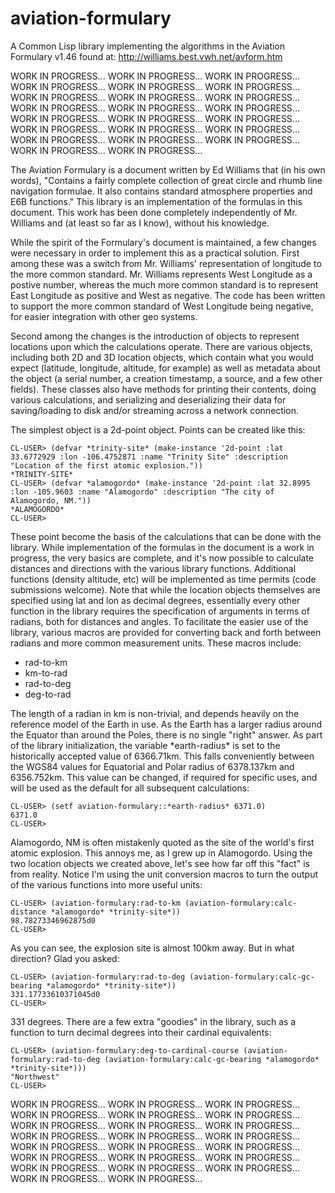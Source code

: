 # aviation-formulary
A Common Lisp library implementing the algorithms in the Aviation
Formulary v1.46 found at: http://williams.best.vwh.net/avform.htm

WORK IN PROGRESS...
WORK IN PROGRESS...
WORK IN PROGRESS...
WORK IN PROGRESS...
WORK IN PROGRESS...
WORK IN PROGRESS...
WORK IN PROGRESS...
WORK IN PROGRESS...
WORK IN PROGRESS...
WORK IN PROGRESS...
WORK IN PROGRESS...
WORK IN PROGRESS...
WORK IN PROGRESS...
WORK IN PROGRESS...
WORK IN PROGRESS...
WORK IN PROGRESS...
WORK IN PROGRESS...
WORK IN PROGRESS...
WORK IN PROGRESS...
WORK IN PROGRESS...
WORK IN PROGRESS...
WORK IN PROGRESS...
WORK IN PROGRESS...

The Aviation Formulary is a document written by Ed Williams that (in his own words), "Contains a fairly complete collection of great circle and rhumb line navigation formulae. It also contains standard atmosphere properties and E6B functions." This library is an implementation of the formulas in this document. This work has been done completely independently of Mr. Williams and (at least so far as I know), without his knowledge.

While the spirit of the Formulary's document is maintained, a few changes were necessary in order to implement this as a practical solution. First among these was a switch from Mr. Williams' representation of longitude to the more common standard. Mr. Williams represents West Longitude as a postive number, whereas the much more common standard is to represent East Longitude as positive and West as negative. The code has been written to support the more common standard of West Longitude being negative, for easier integration with other geo systems.

Second among the changes is the introduction of objects to represent locations upon which the calculations operate. There are various objects, including both 2D and 3D location objects, which contain what you would expect (latitude, longitude, altitude, for example) as well as metadata about the object (a serial number, a creation timestamp, a source, and a few other fields). These classes also have methods for printing their contents, doing various calculations, and serializing and deserializing their data for saving/loading to disk and/or streaming across a network connection.

The simplest object is a 2d-point object. Points can be created like this:

```
CL-USER> (defvar *trinity-site* (make-instance '2d-point :lat 33.6772929 :lon -106.4752871 :name "Trinity Site" :description "Location of the first atomic explosion."))
*TRINITY-SITE*
CL-USER> (defvar *alamogordo* (make-instance '2d-point :lat 32.8995 :lon -105.9603 :name "Alamogordo" :description "The city of Alamogordo, NM."))
*ALAMOGORDO*
CL-USER>
```

These point become the basis of the calculations that can be done with the library. While implementation of the formulas in the document is a work in progress, the very basics are complete, and it's now possible to calculate distances and directions with the various library functions. Additional functions (density altitude, etc) will be implemented as time permits (code submissions welcome). Note that while the location objects themselves are specified using lat and lon as decimal degrees, essentially every other function in the library requires the specification of arguments in terms of radians, both for distances and angles. To facilitate the easier use of the library, various macros are provided for converting back and forth between radians and more common measurement units. These macros include:

* rad-to-km
* km-to-rad
* rad-to-deg
* deg-to-rad

The length of a radian in km is non-trivial, and depends heavily on the reference model of the Earth in use. As the Earth has a larger radius around the Equator than around the Poles, there is no single "right" answer. As part of the library initialization, the variable \*earth-radius\* is set to the historically accepted value of 6366.71km. This falls conveniently between the WGS84 values for Equatorial and Polar radius of 6378.137km and 6356.752km. This value can be changed, if required for specific uses, and will be used as the default for all subsequent calculations:

```
CL-USER> (setf aviation-formulary::*earth-radius* 6371.0)
6371.0
CL-USER>
```

Alamogordo, NM is often mistakenly quoted as the site of the world's first atomic explosion. This annoys me, as I grew up in Alamogordo. Using the two location objects we created above, let's see how far off this "fact" is from reality. Notice I'm using the unit conversion macros to turn the output of the various functions into more useful units:

```
CL-USER> (aviation-formulary:rad-to-km (aviation-formulary:calc-distance *alamogordo* *trinity-site*))
98.78273346962875d0
CL-USER>
```

As you can see, the explosion site is almost 100km away. But in what direction? Glad you asked:

```
CL-USER> (aviation-formulary:rad-to-deg (aviation-formulary:calc-gc-bearing *alamogordo* *trinity-site*))
331.17733610371045d0
CL-USER>
```

331 degrees. There are a few extra "goodies" in the library, such as a function to turn decimal degrees into their cardinal equivalents:

```
CL-USER> (aviation-formulary:deg-to-cardinal-course (aviation-formulary:rad-to-deg (aviation-formulary:calc-gc-bearing *alamogordo* *trinity-site*)))
"Northwest"
CL-USER>
```

WORK IN PROGRESS...
WORK IN PROGRESS...
WORK IN PROGRESS...
WORK IN PROGRESS...
WORK IN PROGRESS...
WORK IN PROGRESS...
WORK IN PROGRESS...
WORK IN PROGRESS...
WORK IN PROGRESS...
WORK IN PROGRESS...
WORK IN PROGRESS...
WORK IN PROGRESS...
WORK IN PROGRESS...
WORK IN PROGRESS...
WORK IN PROGRESS...
WORK IN PROGRESS...
WORK IN PROGRESS...
WORK IN PROGRESS...
WORK IN PROGRESS...
WORK IN PROGRESS...
WORK IN PROGRESS...
WORK IN PROGRESS...
WORK IN PROGRESS...
